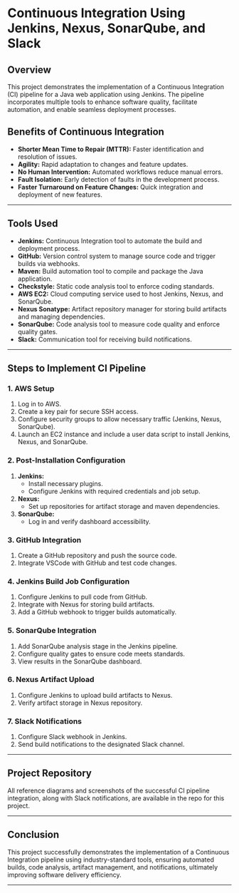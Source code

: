 # Continuous Integration Using Jenkins, Nexus, SonarQube, and Slack

## Overview
This project demonstrates the implementation of a Continuous Integration (CI) pipeline for a Java web application using Jenkins. The pipeline incorporates multiple tools to enhance software quality, facilitate automation, and enable seamless deployment processes.

## Benefits of Continuous Integration
- **Shorter Mean Time to Repair (MTTR):** Faster identification and resolution of issues.
- **Agility:** Rapid adaptation to changes and feature updates.
- **No Human Intervention:** Automated workflows reduce manual errors.
- **Fault Isolation:** Early detection of faults in the development process.
- **Faster Turnaround on Feature Changes:** Quick integration and deployment of new features.

---

## Tools Used
- **Jenkins:** Continuous Integration tool to automate the build and deployment process.
- **GitHub:** Version control system to manage source code and trigger builds via webhooks.
- **Maven:** Build automation tool to compile and package the Java application.
- **Checkstyle:** Static code analysis tool to enforce coding standards.
- **AWS EC2:** Cloud computing service used to host Jenkins, Nexus, and SonarQube.
- **Nexus Sonatype:** Artifact repository manager for storing build artifacts and managing dependencies.
- **SonarQube:** Code analysis tool to measure code quality and enforce quality gates.
- **Slack:** Communication tool for receiving build notifications.

---

## Steps to Implement CI Pipeline

### 1. AWS Setup
1. Log in to AWS.
2. Create a key pair for secure SSH access.
3. Configure security groups to allow necessary traffic (Jenkins, Nexus, SonarQube).
4. Launch an EC2 instance and include a user data script to install Jenkins, Nexus, and SonarQube.

### 2. Post-Installation Configuration
1. **Jenkins:**
   - Install necessary plugins.
   - Configure Jenkins with required credentials and job setup.
2. **Nexus:**
   - Set up repositories for artifact storage and maven dependencies.
3. **SonarQube:**
   - Log in and verify dashboard accessibility.

### 3. GitHub Integration
1. Create a GitHub repository and push the source code.
2. Integrate VSCode with GitHub and test code changes.

### 4. Jenkins Build Job Configuration
1. Configure Jenkins to pull code from GitHub.
2. Integrate with Nexus for storing build artifacts.
3. Add a GitHub webhook to trigger builds automatically.

### 5. SonarQube Integration
1. Add SonarQube analysis stage in the Jenkins pipeline.
2. Configure quality gates to ensure code meets standards.
3. View results in the SonarQube dashboard.

### 6. Nexus Artifact Upload
1. Configure Jenkins to upload build artifacts to Nexus.
2. Verify artifact storage in Nexus repository.

### 7. Slack Notifications
1. Configure Slack webhook in Jenkins.
2. Send build notifications to the designated Slack channel.

---

## Project Repository
All reference diagrams and screenshots of the successful CI pipeline integration, along with Slack notifications, are available in the repo for this project.

---

## Conclusion
This project successfully demonstrates the implementation of a Continuous Integration pipeline using industry-standard tools, ensuring automated builds, code analysis, artifact management, and notifications, ultimately improving software delivery efficiency.

---

